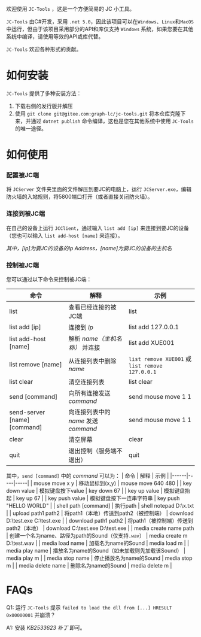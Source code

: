 欢迎使用 `JC-Tools` ，这是一个方便简易的 JC 小工具。

`JC-Tools` 由C#开发，采用 `.net 5.0`，因此该项目可以在`Windows`、`Linux`和`MacOS`中运行，但由于该项目采用部分的API和库仅支持 `Windows` 系统，如果您要在其他系统中编译，请使用等效的API或库代替。

`JC-Tools` 欢迎各种形式的贡献。

# 如何安装
`JC-Tools` 提供了多种安装方法：
1. 下载右侧的发行版并解压
2. 使用 `git clone git@gitee.com:graph-lc/jc-tools.git` 将本仓库克隆下来，并通过 `dotnet publish` 命令编译，这也是您在其他系统中使用 `JC-Tools` 的唯一途径。

# 如何使用

### 配置被JC端
将 `JCServer` 文件夹里面的文件解压到要JC的电脑上，运行 `JCServer.exe`，编辑防火墙的入站规则，将5800端口打开（或者直接关闭防火墙）。

### 连接到被JC端
在自己的设备上运行 `JCClient`，通过输入 `list add [ip]` 来连接到要JC的设备（您也可以输入 `list add-host [name]` 来连接）。
 
_其中，[ip]为要JC的设备的Ip Address，[name]为要JC的设备的主机名_

### 控制被JC端
您可以通过以下命令来控制被JC端：

| 命令           | 解释                     | 示例                    |
|--------------------------|---------------------------------|-----------------------------------------|
| list | 查看已经连接的被JC端 | list |
| list add [ip] | 连接到 _ip_ | list add 127.0.0.1 |
| list add-host [name] | 解析 _name（主机名称）_ 并连接 | list add XUE001 |
| list remove [name] | 从连接列表中删除 _name_ | `list remove XUE001` 或  `list remove 127.0.0.1` |
| list clear | 清空连接列表 | list clear |
| send [command] | 向所有连接发送 _command_ | send mouse move 1 1 |
| send-server [name] [command] | 向连接列表中的 _name_ 发送 _command_ | send mouse move 1 1 |
| clear | 清空屏幕 | clear |
| quit | 退出控制（服务端不退出） | quit |

其中，`send [command]` 中的 _command_ 可以为：
| 命令 | 解释 | 示例 |
|------|-----|-----|
| mouse move x y           | 移动鼠标到(x,y)                      | mouse move 640 480                      |
| key down value           | 模拟键盘按下value                     | key down 67                             |
| key up value             | 模拟键盘抬起                          | key up 67                               |
| key push value           | 模拟键盘按下一连串字符串                    | key push "HELLO WORLD"                    |
| shell path [command]               | 执行path                          | shell notepad D:\x.txt                               |
| upload path1 path2 | 将path1（本地）传送到path2（被控制端） | download D:\test.exe C:\test.exe |
| download path1 path2             | 将path1（被控制端）传送到path2（本地）              | download C:\test.exe D:\test.exe                     |
| media create name path   | 创建一个名为name、路径为path的Sound（仅支持`.wav`）     | media create m D:\test.wav |
| media load name          | 加载名为name的Sound   | media load m |
| media play name          | 播放名为name的Sound（如未加载则先加载该Sound） | media play m |
| media stop name          | 停止播放名为name的Sound | media stop m |
| media delete name        | 删除名为name的Sound | media delete m |

# FAQs

Q1: 运行 `JC-Tools` 提示 `failed to load the dll from [...] HRESULT 0x00000001` 并崩溃？

A1: 安装 _KB2533623 补丁_ 即可。